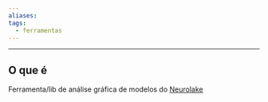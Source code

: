 ```yaml
---
aliases: 
tags:
  - ferramentas
---
```

---
## O que é

Ferramenta/lib de análise gráfica de modelos do [Neurolake](Neurolake.md)